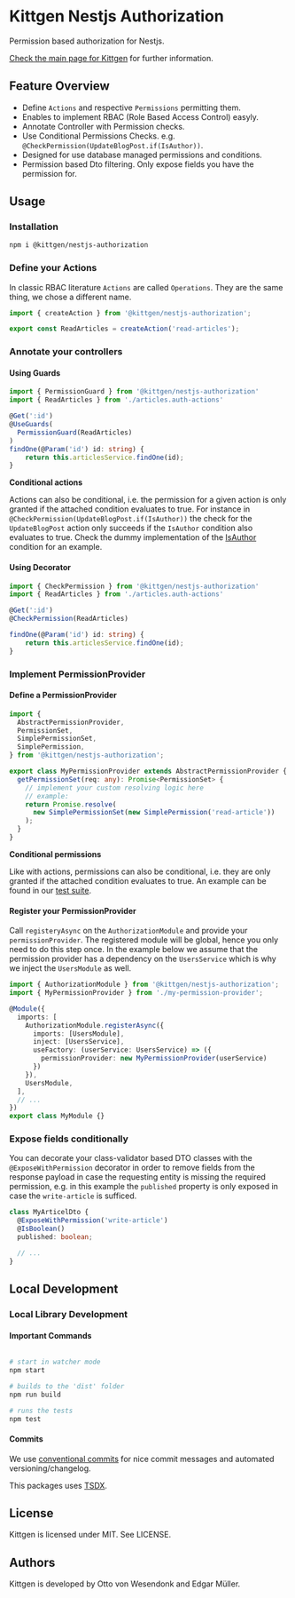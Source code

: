 # Kittgen Nestjs Authorization

Permission based authorization for Nestjs.

[Check the main page for Kittgen](https://github.com/kittgen/kittgen-nestjs) for further information.

## Feature Overview
- Define `Actions` and respective `Permissions` permitting them.
- Enables to implement RBAC (Role Based Access Control) easyly.
- Annotate Controller with Permission checks.
- Use Conditional Permissions Checks. e.g. `@CheckPermission(UpdateBlogPost.if(IsAuthor))`.
- Designed for use database managed permissions and conditions.
- Permission based Dto filtering. Only expose fields you have the permission for.

## Usage

### Installation

```bash
npm i @kittgen/nestjs-authorization
```

### Define your Actions

In classic RBAC literature `Actions` are called `Operations`. They are the same thing, we chose a different name.

```ts
import { createAction } from '@kittgen/nestjs-authorization';

export const ReadArticles = createAction('read-articles');
```

### Annotate your controllers

#### Using Guards

```ts
import { PermissionGuard } from '@kittgen/nestjs-authorization'
import { ReadArticles } from './articles.auth-actions'

@Get(':id')
@UseGuards(
  PermissionGuard(ReadArticles)
)
findOne(@Param('id') id: string) {
    return this.articlesService.findOne(id);
}
```

**Conditional actions**

Actions can also be conditional, i.e. the permission for a given 
action is only granted if the attached condition evaluates to true. For instance in 
`@CheckPermission(UpdateBlogPost.if(IsAuthor))` the check for the `UpdateBlogPost` action
only succeeds if the `IsAuthor` condition also evaluates to true. Check the dummy implementation of the
[IsAuthor](https://github.com/kittgen/kittgen-nestjs/blob/main/example-apps/with-db/src/is-author.condition.ts) condition for an example.

#### Using Decorator

```ts
import { CheckPermission } from '@kittgen/nestjs-authorization'
import { ReadArticles } from './articles.auth-actions'

@Get(':id')
@CheckPermission(ReadArticles)

findOne(@Param('id') id: string) {
    return this.articlesService.findOne(id);
}
```

### Implement PermissionProvider

#### Define a PermissionProvider

```ts
import {
  AbstractPermissionProvider,
  PermissionSet,
  SimplePermissionSet,
  SimplePermission,
} from '@kittgen/nestjs-authorization';

export class MyPermissionProvider extends AbstractPermissionProvider {
  getPermissionSet(req: any): Promise<PermissionSet> {
    // implement your custom resolving logic here
    // example:
    return Promise.resolve(
      new SimplePermissionSet(new SimplePermission('read-article'))
    );
  }
}
```

**Conditional permissions**

Like with actions, permissions can also be conditional, i.e. they are only granted
if the attached condition evaluates to true. An example can be found in our [test suite](https://github.com/kittgen/kittgen-nestjs/blob/main/packages/nestjs-authorization/src/permissions/permission.guard.spec.ts).

#### Register your PermissionProvider

Call `registeryAsync` on the `AuthorizationModule` and provide your 
`permissionProvider`. The registered module will be global, hence you only
need to do this step once.
In the example below we assume that the permission provider has a dependency
on the `UsersService` which is why we inject the `UsersModule` as well.

```ts
import { AuthorizationModule } from '@kittgen/nestjs-authorization';
import { MyPermissionProvider } from './my-permission-provider';

@Module({
  imports: [
    AuthorizationModule.registerAsync({
      imports: [UsersModule],
      inject: [UsersService],
      useFactory: (userService: UsersService) => ({
        permissionProvider: new MyPermissionProvider(userService)
      })
    }),
    UsersModule,
  ],
  // ...
})
export class MyModule {}
```

### Expose fields conditionally

You can decorate your class-validator based DTO classes with the
`@ExposeWithPermission` decorator in order to remove fields from the response payload
in case the requesting entity is missing the required permission, e.g. in this example
the `published` property is only exposed in case the `write-article` is sufficed.

```ts
class MyArticelDto { 
  @ExposeWithPermission('write-article')
  @IsBoolean()
  published: boolean;

  // ...
}
```

## Local Development

### Local Library Development

#### Important Commands

```bash

# start in watcher mode
npm start

# builds to the 'dist' folder
npm run build

# runs the tests
npm test

```

#### Commits

We use [conventional commits](https://www.conventionalcommits.org/en/v1.0.0/) for nice commit messages and automated versioning/changelog.

This packages uses [TSDX](https://github.com/jaredpalmer/tsdx).

## License

Kittgen is licensed under MIT. See LICENSE.

## Authors

Kittgen is developed by Otto von Wesendonk and Edgar Müller.
